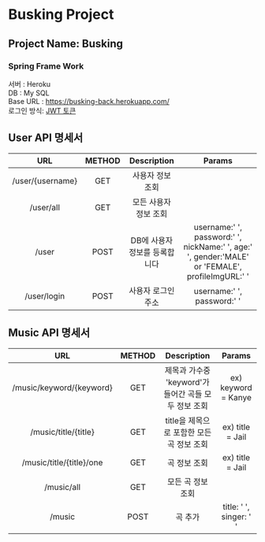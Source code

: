 # Busking Project

## Project Name: Busking
###  Spring Frame Work
 
서버 : Heroku  
DB : My SQL  
Base URL : https://busking-back.herokuapp.com/  
로그인 방식: [JWT 토큰](https://webfirewood.tistory.com/115) 

## User API 명세서
URL|METHOD|Description|Params
:---:|:---:|:---:|:---:|
|/user/{username}|GET|사용자 정보 조회|
|/user/all|GET|모든 사용자 정보 조회|
|/user|POST|DB에 사용자 정보를 등록합니다|username:' ', password:' ', nickName:' ', age:' ', gender:'MALE' or 'FEMALE', profileImgURL:' '
|/user/login|POST|사용자 로그인 주소|username:' ', password:' '



## Music API 명세서
URL|METHOD|Description|Params
:---:|:---:|:---:|:---:|
|/music/keyword/{keyword}|GET|	제목과 가수중 'keyword'가 들어간 곡들 모두 정보 조회|	ex) keyword = Kanye
|/music/title/{title}|GET|	title을 제목으로 포함한 모든 곡 정보 조회|	ex) title = Jail
|/music/title/{title}/one|GET|	곡 정보 조회|	ex) title = Jail
|/music/all|GET|	모든 곡 정보 조회	
|/music|POST|	곡 추가|title: ' ', singer: ' '
